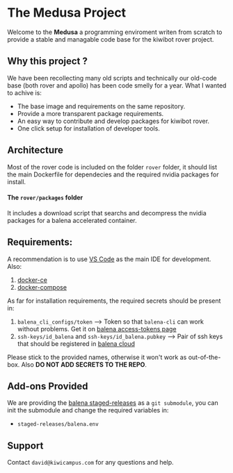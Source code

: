# The Medusa Project

Welcome to the **Medusa** a programming enviroment writen from scratch to provide a stable and managable code base for the kiwibot rover project.

## Why this project ?
We have been recollecting many old scripts and technically our old-code base (both rover and apollo) has been code smelly for a year. What I wanted to achive is:

  * The base image and requirements on the same repository.
  * Provide a more transparent package requirements.
  * An easy way to contribute and develop packages for kiwibot rover.
  * One click setup for installation of developer tools.

## Architecture

Most of the rover code is included on the folder `rover` folder, it should list the main Dockerfile for dependecies and the required nvidia packages for install.

#### The `rover/packages` folder

It includes a download script that searchs and decompress the nvidia packages for a balena accelerated container.

## Requirements:

A recommendation is to use [VS Code](https://code.visualstudio.com/) as the main IDE for development. Also:

   1. [docker-ce](https://docs.docker.com/install/)
   2. [docker-compose](https://docs.docker.com/compose/install/)

As far for installation requirements, the required secrets should be present in:

   1. `balena_cli_configs/token` --> Token so that `balena-cli` can work without problems. Get it on [balena access-tokens page](https://dashboard.balena-cloud.com/preferences/access-tokens)
   2. `ssh-keys/id_balena` and `ssh-keys/id_balena.pubkey` --> Pair of ssh keys that should be registered in [balena cloud](https://dashboard.balena-cloud.com/preferences/sshkeys)

Please stick to the provided names, otherwise it won't work as out-of-the-box. Also **DO NOT ADD SECRETS TO THE REPO**.

## Add-ons Provided
We are providing the [balena staged-releases](https://github.com/balena-io-projects/staged-releases) as a `git submodule`, you can init the submodule and change the required variables in:

   * `staged-releases/balena.env`

## Support

Contact `david@kiwicampus.com` for any questions and help.